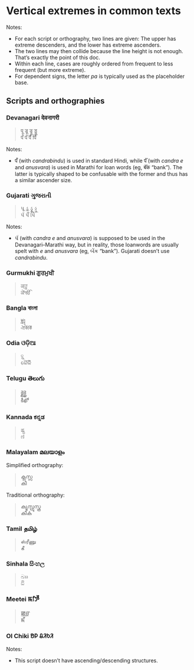 # Vertical extremes in common texts

Notes:

- For each script or orthography, two lines are given: The upper has extreme descenders, and the lower has extreme ascenders.
- The two lines may then collide because the line height is not enough. That’s exactly the point of this doc.
- Within each line, cases are roughly ordered from frequent to less frequent (but more extreme).
- For dependent signs, the letter _pa_ is typically used as the placeholder base.

## Scripts and orthographies

### Devanagari देवनागरी

> पू डू ड्रू ड्डू <br>
> पँ पॅं र्पैं र्पिं

Notes:

- पँ (with _candrabindu_) is used in standard Hindi, while पॅं (with _candra e_ and _anusvara_) is used in Marathi for loan words (eg, बॅंक “bank”). The latter is typically shaped to be confusable with the former and thus has a similar ascender size.

### Gujarati ગુજરાતી

> પૂ ડૂ ડ્રૂ ડ્ડૂ <br>
> પૅં ર્પૈં ર્પિં

Notes:

- પૅં (with _candra e_ and _anusvara_) is supposed to be used in the Devanagari–Marathi way, but in reality, those loanwords are usually spelt with _e_ and _anusvara_ (eg, બેંક “bank”). Gujarati doesn’t use _candrabindu_.

### Gurmukhi ਗੁਰਮੁਖੀ

> ਕ੍ਹੂ <br>
> ਕੇਂੴ

### Bangla বাংলা

> ক্ট্রট্রূ <br>
> ঐর্কিকিঁ

### Odia ଓଡ଼ିଆ

> ତ୍ଥୂ <br>
> କୈର୍କିଁ

### Telugu తెలుగు

> క్టైక్ఖై <br>
> కీఖో

### Kannada ಕನ್ನಡ

> ಷ್ಟ್ರ <br>
> ಣಿ

### Malayalam മലയാളം

Simplified orthography:

> ക്ലസ്സ <br>
> കീ

Traditional orthography:

> ക്യൂസ്റ്റ്രൂസ്കൂ <br>
> കീൎക

### Tamil தமிழ்

> ஸ்ரீணு <br>
> கீ

### Sinhala සිංහල

> බ්‍රූ <br>
> ඪි

### Meetei ꯃꯤꯇꯩ

> ꯀ꯭ꯔꯨ <br>
> ꯃꯩ

### Ol Chiki ᱚᱞ ᱪᱤᱠᱤ

Notes:

- This script doesn’t have ascending/descending structures.
